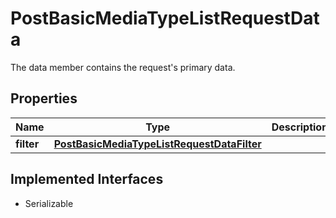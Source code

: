 

# PostBasicMediaTypeListRequestData

The data member contains the request's primary data.

## Properties

Name | Type | Description | Notes
------------ | ------------- | ------------- | -------------
**filter** | [**PostBasicMediaTypeListRequestDataFilter**](PostBasicMediaTypeListRequestDataFilter.md) |  |  [optional]


## Implemented Interfaces

* Serializable


